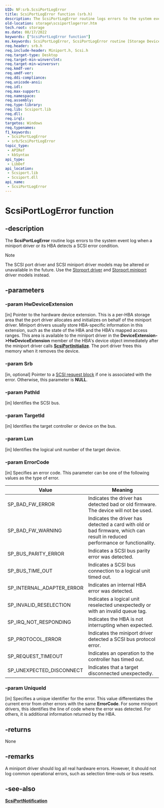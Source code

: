 ```yaml
---
UID: NF:srb.ScsiPortLogError
title: ScsiPortLogError function (srb.h)
description: The ScsiPortLogError routine logs errors to the system event log when a miniport driver or its HBA detects a SCSI error condition.Note  The SCSI port driver and SCSI miniport driver models may be altered or unavailable in the future.
old-location: storage\scsiportlogerror.htm
tech.root: storage
ms.date: 08/17/2022
keywords: ["ScsiPortLogError function"]
ms.keywords: ScsiPortLogError, ScsiPortLogError routine [Storage Devices], scsiprt_5d3ec5ab-07f8-47d1-ab0c-363639c1e8aa.xml, srb/ScsiPortLogError, storage.scsiportlogerror
req.header: srb.h
req.include-header: Miniport.h, Scsi.h
req.target-type: Desktop
req.target-min-winverclnt: 
req.target-min-winversvr: 
req.kmdf-ver: 
req.umdf-ver: 
req.ddi-compliance: 
req.unicode-ansi: 
req.idl: 
req.max-support: 
req.namespace: 
req.assembly: 
req.type-library: 
req.lib: Scsiport.lib
req.dll: 
req.irql: 
targetos: Windows
req.typenames: 
f1_keywords:
 - ScsiPortLogError
 - srb/ScsiPortLogError
topic_type:
 - APIRef
 - kbSyntax
api_type:
 - LibDef
api_location:
 - Scsiport.lib
 - Scsiport.dll
api_name:
 - ScsiPortLogError
---
```


# ScsiPortLogError function

## -description

The **ScsiPortLogError** routine logs errors to the system event log when a miniport driver or its HBA detects a SCSI error condition.

> [!NOTE]
> The SCSI port driver and SCSI miniport driver models may be altered or unavailable in the future. Use the [Storport driver](/windows-hardware/drivers/storage/storport-driver) and [Storport miniport](/windows-hardware/drivers/storage/storport-miniport-drivers) driver models instead.

## -parameters

### -param HwDeviceExtension

[in] Pointer to the hardware device extension. This is a per-HBA storage area that the port driver allocates and initializes on behalf of the miniport driver. Miniport drivers usually store HBA-specific information in this extension, such as the state of the HBA and the HBA's mapped access ranges. This area is available to the miniport driver in the **DeviceExtension->HwDeviceExtension** member of the HBA's device object immediately after the miniport driver calls [**ScsiPortInitialize**](nf-srb-scsiportinitialize.md). The port driver frees this memory when it removes the device.

### -param Srb

[in, optional] Pointer to a [SCSI request block](ns-srb-_scsi_request_block.md) if one is associated with the error. Otherwise, this parameter is **NULL**.

### -param PathId

[in] Identifies the SCSI bus.

### -param TargetId

[in] Identifies the target controller or device on the bus.

### -param Lun

[in] Identifies the logical unit number of the target device.

### -param ErrorCode

[in] Specifies an error code. This parameter can be one of the following values as the type of error.

| Value | Meaning |
| ----- | ------- |
| SP_BAD_FW_ERROR           | Indicates the driver has detected bad or old firmware. The device will not be used. |
| SP_BAD_FW_WARNING         | Indicates the driver has detected a card with old or bad firmware, which can result in reduced performance or functionality. |
| SP_BUS_PARITY_ERROR       | Indicates a SCSI bus parity error was detected. |
| SP_BUS_TIME_OUT           | Indicates a SCSI bus connection to a logical unit timed out. |
| SP_INTERNAL_ADAPTER_ERROR | Indicates an internal HBA error was detected. |
| SP_INVALID_RESELECTION    | Indicates a logical unit reselected unexpectedly or with an invalid queue tag. |
| SP_IRQ_NOT_RESPONDING     | Indicates the HBA is not interrupting when expected. |
| SP_PROTOCOL_ERROR         | Indicates the miniport driver detected a SCSI bus protocol error. |
| SP_REQUEST_TIMEOUT        | Indicates an operation to the controller has timed out. |
| SP_UNEXPECTED_DISCONNECT  | Indicates that a target disconnected unexpectedly. |

### -param UniqueId

[in] Specifies a unique identifier for the error. This value differentiates the current error from other errors with the same **ErrorCode**. For some miniport drivers, this identifies the line of code where the error was detected. For others, it is additional information returned by the HBA.

## -returns

None

## -remarks

A miniport driver should log all real hardware errors. However, it should not log common operational errors, such as selection time-outs or bus resets.

## -see-also

[**ScsiPortNotification**](/nf-srb-scsiportnotification.md)
